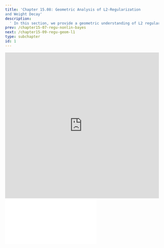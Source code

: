 ```yaml
---
title: 'Chapter 15.08: Geometric Analysis of L2-Regularization
and Weight Decay'
description:
  ' In this section, we provide a geometric understanding of L2 regularization and discuss its correspondence to weight decay. '
prev: /chapter15-07-regu-nonlin-bayes
next: /chapter15-09-regu-geom-l1
type: subchapter
id: 1
---
```



<!-- Hier jetzt die neuen Links einpflegen -->


<exercise id="1" title="Video Lecture">
<iframe width="100%" height="480" src="https://www.youtube.com/embed/ladaYEGROuk" frameborder="0" allow="accelerometer; autoplay; encrypted-media; gyroscope; picture-in-picture" allowfullscreen></iframe>
</exercise>

<exercise id="2" title="Slides">
<object data="pdfs/14/slides-hypospaces-examples.pdf" type="application/pdf" style="width:100%;height:480px">
    <embed src="pdfs/14/slides-hypospaces-examples.pdf" type="application/pdf" />
</object>
</exercise>


